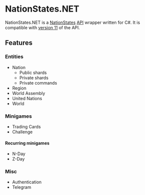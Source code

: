 # NationStates.NET

NationStates.NET is a [NationStates](https://nationstates.net) [API](https://nationstates.net/pages/api) wrapper written for C#. It is compatible with [version 11](https://www.nationstates.net/cgi-bin/api.cgi?a=version) of the API. 

## Features

### Entities

- Nation
  - Public shards
  - Private shards
  - Private commands
- Region
- World Assembly
- United Nations
- World

### Minigames

- Trading Cards
- Challenge

#### Recurring minigames

- N-Day
- Z-Day

### Misc

- Authentication
- Telegram